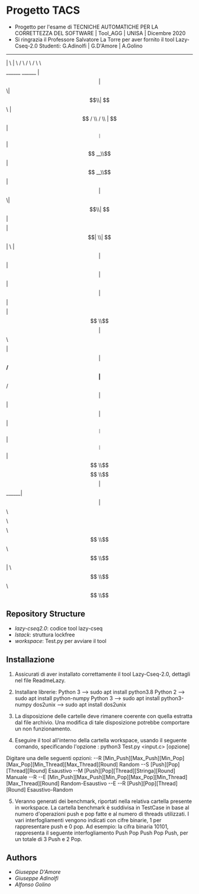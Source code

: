 # Progetto TACS                                 
- Progetto per l'esame di TECNICHE AUTOMATICHE PER LA CORRETTEZZA DEL SOFTWARE | Tool_AGG | UNISA | Dicembre 2020
- Si ringrazia il Professore Salvatore La Torre per aver fornito il tool Lazy-Cseq-2.0
 Studenti: G.Adinolfi | G.D'Amore | A.Golino 

 ________                    __           ______    ______    ______  
|       \\                  |  \\        /      \\ /      \\  /      \\ 
 \\$$$$$$$$______    ______  | $$       |  $$$$$$\\|  $$$$$$\\|  $$$$$$\\
   | $$  /      \\  /      \\ | $$       | $$__| $$| $$ __\\$$| $$ __\\$$
   | $$ |  $$$$$$\\|  $$$$$$\\| $$       | $$    $$| $$|    \\| $$|    \\
   | $$ | $$  | $$| $$  | $$| $$       | $$$$$$$$| $$ \\$$$$| $$ \\$$$$
   | $$ | $$__/ $$| $$__/ $$| $$       | $$  | $$| $$__| $$| $$__| $$
   | $$  \\$$    $$ \\$$    $$| $$ ______| $$  | $$ \\$$    $$ \\$$    $$
   \\$$   \\$$$$$$   \\$$$$$$  \\$$|      \\$$   \\$$  \\$$$$$$   \\$$$$$$ 


## Repository Structure
- *lazy-cseq2.0*: codice tool lazy-cseq
- *lstack*: struttura lockfree
- *workspace*: Test.py per avviare il tool

## Installazione
1. Assicurati di aver installato correttamente il tool Lazy-Cseq-2.0, dettagli nel file ReadmeLazy.

2. Installare librerie:
Python 3 --> sudo apt install python3.8
Python 2 --> sudo apt install python-numpy
Python 3 --> sudo apt install python3-numpy
dos2unix --> sudo apt install dos2unix

3. La disposizione delle cartelle deve rimanere coerente con quella estratta dal file archivio.
	Una modifica di tale disposizione potrebbe comportare un non funzionamento.

4. Eseguire il tool all'interno della cartella workspace, usando il seguente comando, specificando l'opzione :
	python3 Test.py <input.c> [opzione]

Digitare una delle seguenti opzioni:
	--R       [Min_Push][Max_Push][Min_Pop][Max_Pop][Min_Thread][Max_Thread][Round] Random
	--S       [Push][Pop][Thread][Round]                                            Esaustivo
	--M       [Push][Pop][Thread][Stringa][Round]                                   Manuale
	--R --E   [Min_Push][Max_Push][Min_Pop][Max_Pop][Min_Thread][Max_Thread][Round] Random-Esaustivo
	--E --R   [Push][Pop][Thread][Round]                                            Esaustivo-Random

5. Veranno generati dei benchmark, riportati nella relativa cartella presente in workspace. 
La cartella benchmark è suddivisa in TestCase in base al numero d'operazioni push e pop fatte e al numero di threads utilizzati.
I vari interfogliamenti vengono indicati con cifre binarie, 1 per rappresentare push e 0 pop.
Ad esempio: la cifra binaria 10101, rappresenta il seguente interfogliamento Push Pop Push Pop Push, per un totale di 3 Push e 2 Pop.

## Authors
- *Giuseppe D'Amore*
- *Giuseppe Adinolfi*
- *Alfonso Golino*

